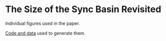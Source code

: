 # The Size of the Sync Basin Revisited

Individual figures used in the paper.

[Code and data](https://github.com/GeeeHesso/Del17) used to generate them.

